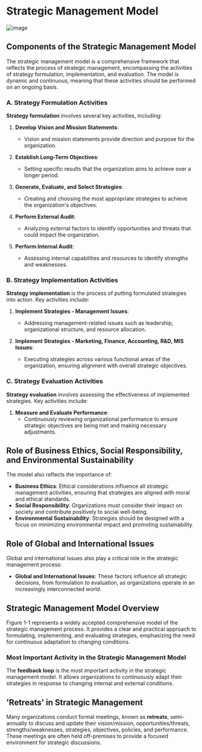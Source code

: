 # Strategic Management Model

![image](https://github.com/user-attachments/assets/1967df4f-34fd-4110-9306-386e5e1315f8)


## Components of the Strategic Management Model

The strategic management model is a comprehensive framework that reflects the process of strategic management, encompassing the activities of strategy formulation, implementation, and evaluation. The model is dynamic and continuous, meaning that these activities should be performed on an ongoing basis.

### A. Strategy Formulation Activities

**Strategy formulation** involves several key activities, including:

1. **Develop Vision and Mission Statements**:
   - Vision and mission statements provide direction and purpose for the organization.

2. **Establish Long-Term Objectives**:
   - Setting specific results that the organization aims to achieve over a longer period.

3. **Generate, Evaluate, and Select Strategies**:
   - Creating and choosing the most appropriate strategies to achieve the organization's objectives.

4. **Perform External Audit**:
   - Analyzing external factors to identify opportunities and threats that could impact the organization.

5. **Perform Internal Audit**:
   - Assessing internal capabilities and resources to identify strengths and weaknesses.

### B. Strategy Implementation Activities

**Strategy implementation** is the process of putting formulated strategies into action. Key activities include:

1. **Implement Strategies - Management Issues**:
   - Addressing management-related issues such as leadership, organizational structure, and resource allocation.

2. **Implement Strategies - Marketing, Finance, Accounting, R&D, MIS Issues**:
   - Executing strategies across various functional areas of the organization, ensuring alignment with overall strategic objectives.

### C. Strategy Evaluation Activities

**Strategy evaluation** involves assessing the effectiveness of implemented strategies. Key activities include:

1. **Measure and Evaluate Performance**:
   - Continuously reviewing organizational performance to ensure strategic objectives are being met and making necessary adjustments.

## Role of Business Ethics, Social Responsibility, and Environmental Sustainability

The model also reflects the importance of:

- **Business Ethics**: Ethical considerations influence all strategic management activities, ensuring that strategies are aligned with moral and ethical standards.
- **Social Responsibility**: Organizations must consider their impact on society and contribute positively to social well-being.
- **Environmental Sustainability**: Strategies should be designed with a focus on minimizing environmental impact and promoting sustainability.

## Role of Global and International Issues

Global and international issues also play a critical role in the strategic management process:

- **Global and International Issues**: These factors influence all strategic decisions, from formulation to evaluation, as organizations operate in an increasingly interconnected world.

## Strategic Management Model Overview

Figure 1-1 represents a widely accepted comprehensive model of the strategic management process. It provides a clear and practical approach to formulating, implementing, and evaluating strategies, emphasizing the need for continuous adaptation to changing conditions.

### Most Important Activity in the Strategic Management Model

The **feedback loop** is the most important activity in the strategic management model. It allows organizations to continuously adapt their strategies in response to changing internal and external conditions.

## 'Retreats' in Strategic Management

Many organizations conduct formal meetings, known as **retreats**, semi-annually to discuss and update their vision/mission, opportunities/threats, strengths/weaknesses, strategies, objectives, policies, and performance. These meetings are often held off-premises to provide a focused environment for strategic discussions.
